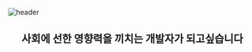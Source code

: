![header](https://capsule-render.vercel.app/api?type=venom&height=200&color=gradient&text=TaeYoon&textBg=false)
<h2 align="center"> 사회에 선한 영향력을 끼치는 개발자가 되고싶습니다 </h2>
